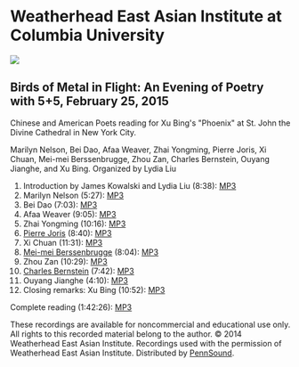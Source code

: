 Weatherhead East Asian Institute at Columbia University
=======================================================

[![](https://media.sas.upenn.edu/pennsound/groups/WEAI-Columbia/2-25-15-sm.jpg)](https://media.sas.upenn.edu/pennsound/groups/WEAI-Columbia/2-25-15.jpg)

Birds of Metal in Flight: An Evening of Poetry with 5+5, February 25, 2015
--------------------------------------------------------------------------

Chinese and American Poets reading for Xu Bing's "Phoenix" at St. John the Divine Cathedral in New York City.

Marilyn Nelson, Bei Dao, Afaa Weaver, Zhai Yongming, Pierre Joris, Xi Chuan, Mei-mei Berssenbrugge, Zhou Zan, Charles Bernstein, Ouyang Jianghe, and Xu Bing. Organized by Lydia Liu

1.  Introduction by James Kowalski and Lydia Liu (8:38): [MP3](https://media.sas.upenn.edu/pennsound/groups/WEAI-Columbia/Kowalski-James-A-and-Lydia%20Liu_Welcome_Bird-of-Metal-in-Flight_Columbia-University_2-25-15.mp3)
2.  Marilyn Nelson (5:27): [MP3](https://media.sas.upenn.edu/pennsound/groups/WEAI-Columbia/Nelson-Marilyn_Bird-of-Metal-in-Flight_Columbia-University_2-25-15.mp3)
3.  Bei Dao (7:03): [MP3](https://media.sas.upenn.edu/pennsound/groups/WEAI-Columbia/Dao-Bei_Bird-of-Metal-in-Flight_Columbia-University_2-25-15.mp3)
4.  Afaa Weaver (9:05): [MP3](https://media.sas.upenn.edu/pennsound/groups/WEAI-Columbia/Weaver-Afaa_Bird-of-Metal-in-Flight_Columbia-University_2-25-15.mp3)
5.  Zhai Yongming (10:16): [MP3](https://media.sas.upenn.edu/pennsound/groups/WEAI-Columbia/Yongming-Zhai_Bird-of-Metal-in-Flight_Columbia-University_2-25-15.mp3)
6.  [Pierre Joris](http://writing.upenn.edu/pennsound/x/Joris.php) (8:40): [MP3](https://media.sas.upenn.edu/pennsound/groups/WEAI-Columbia/Joris-Pierre_Bird-of-Metal-in-Flight_Columbia-University_2-25-15.mp3)
7.  Xi Chuan (11:31): [MP3](https://media.sas.upenn.edu/pennsound/groups/WEAI-Columbia/Chuan-Xi_Bird-of-Metal-in-Flight_Columbia-University_2-25-15.mp3)
8.  [Mei-mei Berssenbrugge](http://writing.upenn.edu/pennsound/x/Berssenbrugge.php) (8:04): [MP3](https://media.sas.upenn.edu/pennsound/groups/WEAI-Columbia/Berssenbrugge_Mei-Mei_Bird-of-Metal-in-Flight_Columbia-University_2-25-15_01.mp3)
9.  Zhou Zan (10:29): [MP3](https://media.sas.upenn.edu/pennsound/groups/WEAI-Columbia/Zan-Zhou_Bird-of-Metal-in-Flight_Columbia-University_2-25-15_01.mp3)
10. [Charles Bernstein](http://writing.upenn.edu/pennsound/x/Bernstein.html) (7:42): [MP3](https://media.sas.upenn.edu/pennsound/groups/WEAI-Columbia/Bernstein-Charles_Bird-of-Metal-in-Flight_Columbia-University_2-25-15_01.mp3)
11. Ouyang Jianghe (4:10): [MP3](https://media.sas.upenn.edu/pennsound/groups/WEAI-Columbia/Jianghe-Ouyang_Bird-of-Metal-in-Flight_Columbia-University_2-25-15_01.mp3)
12. Closing remarks: Xu Bing (10:52): [MP3](https://media.sas.upenn.edu/pennsound/groups/WEAI-Columbia/Bing-Xu_Closing-Remarks_Bird-of-Metal-in-Flight_Columbia-University_2-25-15_01.mp3)

Complete reading (1:42:26): [MP3](https://media.sas.upenn.edu/pennsound/groups/WEAI-Columbia/Bird-of-Metal-in-Flight_Columbia-University_2-25-15.mp3)

These recordings are available for noncommercial and educational use only. All rights
to this recorded material belong to the author. © 2014 Weatherhead East Asian Institute. Recordings used
with the permission of Weatherhead East Asian Institute. Distributed by
[PennSound](http://www.writing.upenn.edu/pennsound/index.html).
